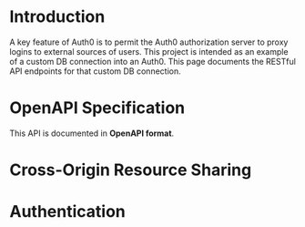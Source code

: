 # Introduction

A key feature of Auth0 is to permit the Auth0 authorization server to proxy logins to external sources of users. This project is intended as an example of a custom DB connection into an Auth0. This page documents the RESTful API endpoints for that custom DB connection.

# OpenAPI Specification

This API is documented in **OpenAPI format**. 

# Cross-Origin Resource Sharing


# Authentication

